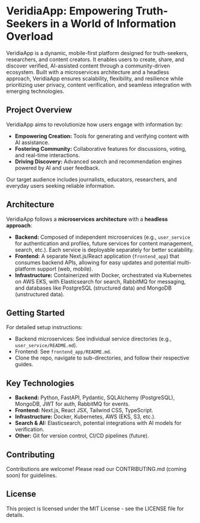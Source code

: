 # VeridiaApp: Empowering Truth-Seekers in a World of Information Overload

VeridiaApp is a dynamic, mobile-first platform designed for truth-seekers, researchers, and content creators. It enables users to create, share, and discover verified, AI-assisted content through a community-driven ecosystem. Built with a microservices architecture and a headless approach, VeridiaApp ensures scalability, flexibility, and resilience while prioritizing user privacy, content verification, and seamless integration with emerging technologies.

## Project Overview
VeridiaApp aims to revolutionize how users engage with information by:
- **Empowering Creation:** Tools for generating and verifying content with AI assistance.
- **Fostering Community:** Collaborative features for discussions, voting, and real-time interactions.
- **Driving Discovery:** Advanced search and recommendation engines powered by AI and user feedback.

Our target audience includes journalists, educators, researchers, and everyday users seeking reliable information.

## Architecture
VeridiaApp follows a **microservices architecture** with a **headless approach**:
- **Backend:** Composed of independent microservices (e.g., `user_service` for authentication and profiles, future services for content management, search, etc.). Each service is deployable separately for better scalability.
- **Frontend:** A separate Next.js/React application (`frontend_app`) that consumes backend APIs, allowing for easy updates and potential multi-platform support (web, mobile).
- **Infrastructure:** Containerized with Docker, orchestrated via Kubernetes on AWS EKS, with Elasticsearch for search, RabbitMQ for messaging, and databases like PostgreSQL (structured data) and MongoDB (unstructured data).

## Getting Started
For detailed setup instructions:
- Backend microservices: See individual service directories (e.g., `user_service/README.md`).
- Frontend: See `frontend_app/README.md`.
- Clone the repo, navigate to sub-directories, and follow their respective guides.

## Key Technologies
- **Backend:** Python, FastAPI, Pydantic, SQLAlchemy (PostgreSQL), MongoDB, JWT for auth, RabbitMQ for events.
- **Frontend:** Next.js, React JSX, Tailwind CSS, TypeScript.
- **Infrastructure:** Docker, Kubernetes, AWS (EKS, S3, etc.).
- **Search & AI:** Elasticsearch, potential integrations with AI models for verification.
- **Other:** Git for version control, CI/CD pipelines (future).

## Contributing
Contributions are welcome! Please read our CONTRIBUTING.md (coming soon) for guidelines.

## License
This project is licensed under the MIT License - see the LICENSE file for details.
